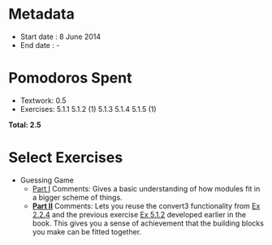 Metadata
========

- Start date : 8 June 2014
- End date : -

Pomodoros Spent
==============

- Textwork: 0.5
- Exercises:
5.1.1 5.1.2 (1)
5.1.3 5.1.4 5.1.5 (1)

**Total: 2.5**

Select Exercises
================
- Guessing Game
  - [Part I](http://htdp.org/2003-09-26/Book/curriculum-Z-H-8.html#node_thm_5.1.2)
  Comments: Gives a basic understanding of how modules fit in a bigger
scheme of things.
  - **[Part II](http://htdp.org/2003-09-26/Book/curriculum-Z-H-8.html#node_thm_5.1.3)**
Comments: Lets you reuse the convert3 functionality from [Ex 2.2.4]() and the previous exercise [Ex 5.1.2]() developed earlier in the book. This gives you a sense of achievement that
the building blocks you make can be fitted together.
